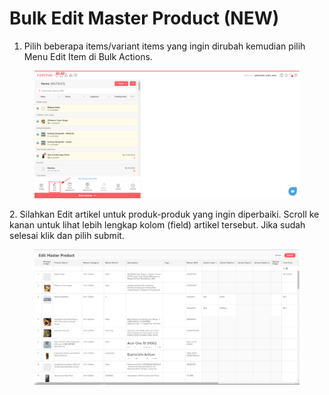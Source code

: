 # Bulk Edit Master Product (NEW)

1. Pilih beberapa items/variant items yang ingin dirubah kemudian pilih Menu Edit Item di Bulk Actions.

<figure><img src="../../.gitbook/assets/Bulk edit (1).png" alt=""><figcaption></figcaption></figure>

2\. Silahkan Edit artikel untuk produk-produk yang ingin diperbaiki. Scroll ke kanan untuk lihat lebih lengkap kolom (field) artikel tersebut. Jika sudah selesai klik dan pilih submit.

<figure><img src="../../.gitbook/assets/Field Edit Bulk.png" alt=""><figcaption></figcaption></figure>
